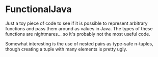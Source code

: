 # FunctionalJava

Just a toy piece of code to see if it is possible to represent arbitrary functions and pass them around as values in Java.
The types of these functions are nightmares... so it's probably not the most useful code.

Somewhat interesting is the use of nested pairs as type-safe n-tuples, though creating a tuple with many elements is pretty ugly.

